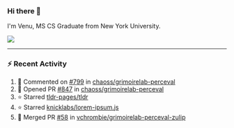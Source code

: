 ### Hi there 👋

I'm Venu, MS CS Graduate from New York University.


![](https://komarev.com/ghpvc/?username=vchrombie&label=👀)

---

### :zap: Recent Activity

<!--RECENT_ACTIVITY:start-->
1. 💬 Commented on [#799](https://github.com/chaoss/grimoirelab-perceval/issues/799#issuecomment-2284976917) in [chaoss/grimoirelab-perceval](https://github.com/chaoss/grimoirelab-perceval)
2. 💪 Opened PR [#847](https://github.com/chaoss/grimoirelab-perceval/pull/847) in [chaoss/grimoirelab-perceval](https://github.com/chaoss/grimoirelab-perceval)
3. ⭐ Starred [tldr-pages/tldr](https://github.com/tldr-pages/tldr)
4. ⭐ Starred [knicklabs/lorem-ipsum.js](https://github.com/knicklabs/lorem-ipsum.js)
5. 🎉 Merged PR [#58](https://github.com/vchrombie/grimoirelab-perceval-zulip/pull/58) in [vchrombie/grimoirelab-perceval-zulip](https://github.com/vchrombie/grimoirelab-perceval-zulip)
<!--RECENT_ACTIVITY:end-->

<!--
**vchrombie/vchrombie** is a ✨ _special_ ✨ repository because its `README.md` (this file) appears on your GitHub profile.

Here are some ideas to get you started:

- 🔭 I’m currently working on ...
- 🌱 I’m currently learning ...
- 👯 I’m looking to collaborate on ...
- 🤔 I’m looking for help with ...
- 💬 Ask me about ...
- 📫 How to reach me: ...
- 😄 Pronouns: ...
- ⚡ Fun fact: ...
-->
